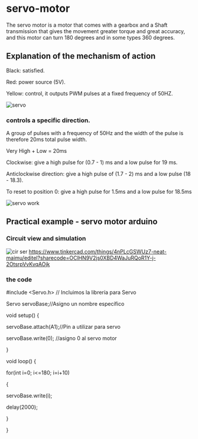 # servo-motor
The servo motor is a motor that comes with a gearbox and a Shaft transmission that gives the movement greater torque and great accuracy, and this motor can turn 180 degrees and in some types 360 degrees. 
## Explanation of the mechanism of action
Black: satisfied.

Red: power source (5V).

Yellow: control, it outputs PWM pulses at a fixed frequency of 50HZ.

![servo](https://github.com/shaikhahObaid/servo-motor/assets/111530370/7770d88d-a1fc-4c47-9d89-c1228c0cdc70)

### controls a specific direction.

A group of pulses with a frequency of 50Hz and the width of the pulse is therefore 20ms total pulse width.

 Very High + Low = 20ms

 
Clockwise: give a high pulse for (0.7 - 1) ms and a low pulse for 19 ms.


Anticlockwise direction: give a high pulse of (1.7 - 2) ms and a low pulse (18 - 18.3).


To reset to position 0: give a high pulse for 1.5ms and a low pulse for 18.5ms

![servo work ](https://github.com/shaikhahObaid/servo-motor/assets/111530370/31c2b14b-a3f2-473c-bc1b-4f2485a1db3a)
## Practical example - servo motor arduino
### Circuit view and simulation 
 ![cir ser](https://github.com/shaikhahObaid/servo-motor/assets/111530370/c7ae493d-80c7-4f5c-a0dc-c5cb5d42da79)
https://www.tinkercad.com/things/4nPLcGSWUz7-neat-maimu/editel?sharecode=OClHN9V2js0XBD4WaJuRQoR1Y-j-2OtsrpVvKvqAOjk

### the code 

#include <Servo.h> // Incluimos la librería para Servo

Servo servoBase;//Asigno un nombre específico

void setup() {


   servoBase.attach(A1);//Pin a utilizar para servo

   
   servoBase.write(0);  //asigno 0 al servo motor
   
}

void loop() {

  for(int i=0; i<=180; i=i+10)
  
  {
  
   servoBase.write(i);

   delay(2000);
   
  }
  
 }
 
